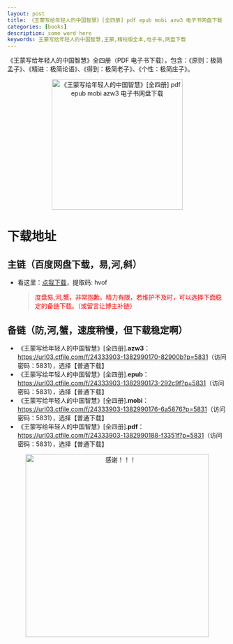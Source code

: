 ```yaml
---
layout: post
title: 《王蒙写给年轻人的中国智慧》[全四册] pdf epub mobi azw3 电子书网盘下载
categories: [books]
description: some word here
keywords: 王蒙写给年轻人的中国智慧,王蒙,精校版全本,电子书,网盘下载
---
```


《王蒙写给年轻人的中国智慧》全四册（PDF 电子书下载），包含：《原则：极简孟子》、《精进：极简论语》、《得到：极简老子》、《个性：极简庄子》。

<div align="center"><img src="https://qweree.cn/wp-content/uploads/2024/10/wang-meng-xie-gei-nina-qing-ren-tuya.jpg" alt="《王蒙写给年轻人的中国智慧》[全四册] pdf epub mobi azw3 电子书网盘下载" width="300px" height="auto"></div>

# 下载地址

## 主链（百度网盘下载，易,河,斜）

- 看这里：[点我下载](https://pan.baidu.com/s/1iMXUbSbtZQZjDcqDmnWUyw?pwd=hvof)，提取码: hvof

  > <p style="color:red" >度盘易,河,蟹，非常抱歉。精力有限，若维护不及时，可以选择下面稳定的备链下载。（或留言让博主补链）</p>

## 备链（防,河,蟹，速度稍慢，但下载稳定啊）

- 《王蒙写给年轻人的中国智慧》[全四册].**azw3**：<https://url03.ctfile.com/f/24333903-1382990170-82900b?p=5831>（访问密码：5831），选择【普通下载】
- 《王蒙写给年轻人的中国智慧》[全四册].**epub**：<https://url03.ctfile.com/f/24333903-1382990173-292c9f?p=5831>（访问密码：5831），选择【普通下载】
- 《王蒙写给年轻人的中国智慧》[全四册].**mobi**：<https://url03.ctfile.com/f/24333903-1382990176-6a5876?p=5831>（访问密码：5831），选择【普通下载】
- 《王蒙写给年轻人的中国智慧》[全四册].**pdf**：<https://url03.ctfile.com/f/24333903-1382990188-f3351f?p=5831>（访问密码：5831），选择【普通下载】

<div align="center"><img src="https://pic.imgdb.cn/item/6707df6bd29ded1a8ce37031.gif" alt="感谢！！！" width="420px" height="auto"/></div>
